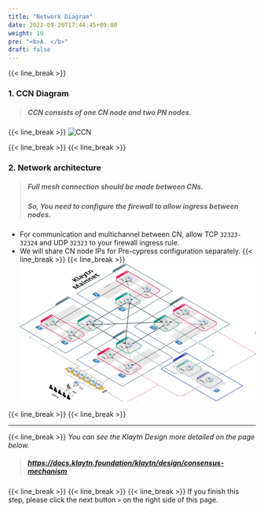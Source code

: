 ```yaml
---
title: "Network Diagram"
date: 2022-09-20T17:44:45+09:00
weight: 10
pre: "<b>A. </b>"
draft: false
---
```


{{< line_break >}}

### 1. CCN Diagram 
>##### CCN consists of one CN node and two PN nodes.
{{< line_break >}}
![CCN](/../main/images/klaytn-1.png)

{{< line_break >}}
{{< line_break >}}

### 2. Network architecture
>##### Full mesh connection should be made between CNs.
>##### So, You need to configure the firewall to allow ingress between nodes.

* For communication and multichannel between CN, allow TCP `32323-32324` and UDP `32323` to your firewall ingress rule.
* We will share CN node IPs for Pre-cypress configuration separately.
{{< line_break >}}
{{< line_break >}}
![network](https://raw.githubusercontent.com/trakim/pre/main/static/images/klaytn-2.png)

{{< line_break >}}
{{< line_break >}}

---
{{< line_break >}}
*You can see the Klaytn Design more detailed on the page below.*
>##### https://docs.klaytn.foundation/klaytn/design/consensus-mechanism

{{< line_break >}}
{{< line_break >}}
{{< line_break >}}
If you finish this step, please click the next button ```>``` on the right side of this page.